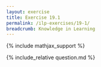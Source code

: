 ```yaml
---
layout: exercise
title: Exercise 19.1
permalink: /ilp-exercises/19-1/
breadcrumb: Knowledge in Learning
---
```


{% include mathjax_support %}

<div><i class="arrow-up" data-chapter="ilp-exercises" data-exercise="ex_1" data-rating="0"></i></div>
{% include_relative question.md %}
